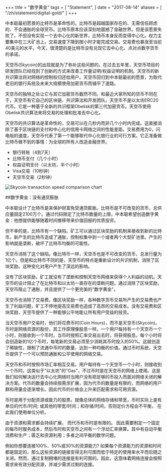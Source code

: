 +++
title = "数字黄金"
tags = [
    "Statement",
]
date = "2017-08-14"
aliases = [
	"/zh/statement/digital-gold/"
]
+++

中本聪最初愿景的比特币是革命性的。比特币是超越国家存在的、无需信任顾虑的、不会通胀的全球货币。比特币原本应该深刻地震撼了金融世界。但是该愿景失败了。不但没有实现一个去中心化的新世界，比特币本身反而变得中心化。权力主要集中在三大矿池上。交易速度下降到按小时才能完成交易。交易费也暴涨至当前40美元的水平。今天，很清楚的是比特币没有兑现它去中心化、点对点数字货币的承诺。

天空币(Skycoin)的出现就是为了弥补这些问题的。在过去五年里，天空币项目的研发团队已经找到了创新的方式来改善工作量证明/权益证明的机制。天空币的新共识算法将对网络的控制权归还给用户。天空币回归到中本聪最初的愿景，为取代老旧的银行系统及未来大规模使用加密货币而铺平了道路。

天空币的独特之处让它与其它加密货币截然不同。和最近大家所知的货币不同在于，天空币有它自己的区块链、共识算法和开发团队。天空币不是以太坊ERC20代币。它是一种基于全新的共识框架Obelisk的第三代加密货币。天空币使用Obelisk共识算法来将交易的处理和批准去中心化。

天空币的共识算法是革命性的，交易可以在几秒内而非几个小时内完成。这直接消除了基于区块链的支付和中心化的信用卡网络之间的性能差距。交易费用为0，闪电般的速度，天空币代表了第一个能够取代中心化银行业的可行方案。它正准备做比特币做不到的事情：为全球的所有人改造金融世界。

- 银行转账（4到7天）
- 比特币支付（几个小时）
- 权益证明支付（以太坊，半个小时）
- Visa交易（10秒钟）
- 天空币交易（2秒钟）

![Skycoin transaction speed comparison chart](/img/digital-gold-1.jpg)

##数字黄金：没有通货膨胀

中本聪设计了比特币是来保护财富免受通货膨胀。比特币是不可改变的货币，总供应量固定2100万个。通过代码限定了比特币数量的上限，中本聪希望创造数字黄金：他想提供能够随着时间推移带来价值回报的优质投资。

但不幸的是，比特币有一个缺陷。矿工可以通过区块奖励的机制来接收到新的比特币。新产生的比特币造成了通胀，控制权集中到一个或者两个大型矿池里。产生的影响就是垄断，破坏了比特币均衡的可能性。

天空币消除了这个缺陷。像比特币一样，天空币也是不可改变的货币，总发行量为1亿个。但是和比特币不同的是，天空币的特点是重新设计的共识机制，消除了区块奖励。这种变化对用户产生了深远的影响。

没有了区块奖励，矿工就没有了垄断和控制天空币网络来获得个人利益的动机。天空币的设计阻止了在比特币和以太坊一直存在的垄断问题。通过消除了区块奖励，天空币阻止了通胀，并且提供了一个更完美的&quot;数字黄金&quot;。

天空币也消除了交易费。像区块奖励一样，各种数字货币交易所产生的交易费也产生了利益问题，旷工不停地提高交易费也造成了高昂的交易成本。没有交易费和区块奖励，天空币提供了一种能够公平地能让所有用户受益的投资。

当天空币用户交易时，他们将花费币时(Coin Hours)，而不是天空币(Skycoin)。币时是网络资源的股份，其工作原理像股息一样。一个用户每持有一个天空币一个小时，则接收到一个币时。当币时按照汇率交易出去时，将获得股息。每个小时将会创造新的1亿个币时，每笔新的交易必须至少消耗其币时投入的50%。这就创造了稀缺性，限制了流通中币时的数量，达到一种均衡的价值。通过币时系统，天空币提供了一个可以预防通胀和公平使用的网络交易。

天空币和币时按照市场汇率相互交易。用户每持有一个天空币一个小时，则接收到一个币时。这类似于&quot;以太坊&quot;的&quot;Gas&quot;，不过币时是在天空币的网络上使用。这是我们如何解决运行去中心化网络时当用户没有把足够的币投入而面对网络关闭的解决方案。代币的数量会持续按需求扩展，因为代币的数量是有限的，而网络的用户群和用量会逐渐增长。因此代币的价格会上升来匹配需求和可用资源。

币时是用于分配资源或能力的股票。就像总体的网络存储和带宽，币时实际上是有单位的代币/时间; 或其他的带宽/时间；和存储/时间，否则定价方程会不平衡， 在此我们使用单位分析。

由于资源和需求都会持续扩展， 而代币和币时是有限的。 因此需要制定一个固定的每币时服务成本，然后币时和天空币之间有一个浮动汇率换算。其中有自动平衡消费和生产；匮乏和资源利用；多者之间平衡的数学问题。

例如你想要连接100%、50%或30%的资源能力? 如果每个资源能力的资源和时间都是固定的，那么这些资源的链接变得无利可图而低于特定的使用率水平而后随之关闭。然而，通过复制拥堵的连接是有利可图的。因此，这意味着网络连接会按照需求来有效分配资源，并减少需求过剩的连接。

